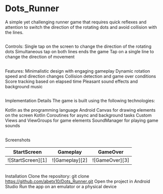 # Dots_Runner
A simple yet challenging runner game that requires quick reflexes and attention to switch the direction of the rotating dots and avoid collision with the lines.

##
Controls:
Single tap on the screen to change the direction of the rotating dots
Simultaneous tap on both lines ends the game
Tap on a single line to change the direction of movement

##
Features:
Minimalistic design with engaging gameplay
Dynamic rotation speed and direction changes
Collision detection and game over conditions
Score tracking based on elapsed time
Pleasant sound effects and background music


##
Implementation Details
The game is built using the following technologies:

Kotlin as the programming language
Android Canvas for drawing elements on the screen
Kotlin Coroutines for async and background tasks
Custom Views and ViewGroups for game elements
SoundManager for playing game sounds


## 
Screenshots

|      StartScreen      |       Gameplay       |       GameOver       |
| :-------------------: | :-----------------: | :------------------: |
|  !\[StartScreen]\[1]    | !\[Gameplay]\[2]      | !\[GameOver]\[3]       |

[1]: app/screenshots/1.png
[2]: app/screenshots/2.png
[3]: app/screenshots/3.png

## 
Installation
Clone the repository: git clone https://github.com/abetx10/Dots_Runner.git
Open the project in Android Studio
Run the app on an emulator or a physical device
